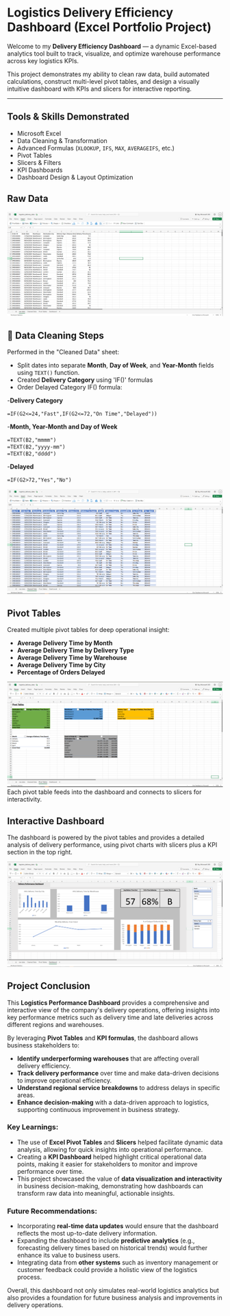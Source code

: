 # Logistics Delivery Efficiency Dashboard (Excel Portfolio Project)

Welcome to my **Delivery Efficiency Dashboard** — a dynamic Excel-based analytics tool built to track, visualize, and optimize warehouse performance across key logistics KPIs.

This project demonstrates my ability to clean raw data, build automated calculations, construct multi-level pivot tables, and design a visually intuitive dashboard with KPIs and slicers for interactive reporting.

---

## Tools & Skills Demonstrated

- Microsoft Excel  
- Data Cleaning & Transformation  
- Advanced Formulas (`XLOOKUP`, `IFS`, `MAX`, `AVERAGEIFS`, etc.)  
- Pivot Tables  
- Slicers & Filters  
- KPI Dashboards  
- Dashboard Design & Layout Optimization

## Raw Data
![Alt text](https://github.com/ChristianJudge/logistics-excel-dashboard/blob/main/raw_data_ss.PNG)

## 🔧 Data Cleaning Steps

Performed in the "Cleaned Data" sheet:
- Split dates into separate **Month**, **Day of Week**, and **Year-Month** fields using `TEXT()` function.
- Created **Delivery Category** using 'IF()' formulas
- Order Delayed Category IF() formula:

 -**Delivery Category** 
  ```excel
  =IF(G2<=24,"Fast",IF(G2<=72,"On Time","Delayed"))
  ```
-**Month, Year-Month and Day of Week**
  ```excel
=TEXT(B2,"mmmm")
=TEXT(B2,"yyyy-mm")
=TEXT(B2,"dddd")
  ```
 -**Delayed** 
  ```excel
=IF(G2>72,"Yes","No")
  ```
![Alt text](https://github.com/ChristianJudge/logistics-excel-dashboard/blob/main/cleaned_data_ss.PNG)

## Pivot Tables

Created multiple pivot tables for deep operational insight:

- **Average Delivery Time by Month**
- **Average Delivery Time by Delivery Type**
- **Average Delivery Time by Warehouse**
- **Average Delivery Time by City**
- **Percentage of Orders Delayed**

![Alt text](https://github.com/ChristianJudge/logistics-excel-dashboard/blob/main/pivot_ss.PNG)
Each pivot table feeds into the dashboard and connects to slicers for interactivity.

## Interactive Dashboard

The dashboard is powered by the pivot tables and provides a detailed analysis of delivery performance, using pivot charts with slicers plus a KPI section in the top right.

![Alt text](https://github.com/ChristianJudge/logistics-excel-dashboard/blob/main/dash_ss.PNG)

## Project Conclusion

This **Logistics Performance Dashboard** provides a comprehensive and interactive view of the company's delivery operations, offering insights into key performance metrics such as delivery time and late deliveries across different regions and warehouses.

By leveraging **Pivot Tables** and **KPI formulas**, the dashboard allows business stakeholders to:

- **Identify underperforming warehouses** that are affecting overall delivery efficiency.
- **Track delivery performance** over time and make data-driven decisions to improve operational efficiency.
- **Understand regional service breakdowns** to address delays in specific areas.
- **Enhance decision-making** with a data-driven approach to logistics, supporting continuous improvement in business strategy.

### Key Learnings:
- The use of **Excel Pivot Tables** and **Slicers** helped facilitate dynamic data analysis, allowing for quick insights into operational performance.
- Creating a **KPI Dashboard** helped highlight critical operational data points, making it easier for stakeholders to monitor and improve performance over time.
- This project showcased the value of **data visualization and interactivity** in business decision-making, demonstrating how dashboards can transform raw data into meaningful, actionable insights.

### Future Recommendations:
- Incorporating **real-time data updates** would ensure that the dashboard reflects the most up-to-date delivery information.
- Expanding the dashboard to include **predictive analytics** (e.g., forecasting delivery times based on historical trends) would further enhance its value to business users.
- Integrating data from **other systems** such as inventory management or customer feedback could provide a holistic view of the logistics process.

Overall, this dashboard not only simulates real-world logistics analytics but also provides a foundation for future business analysis and improvements in delivery operations.




